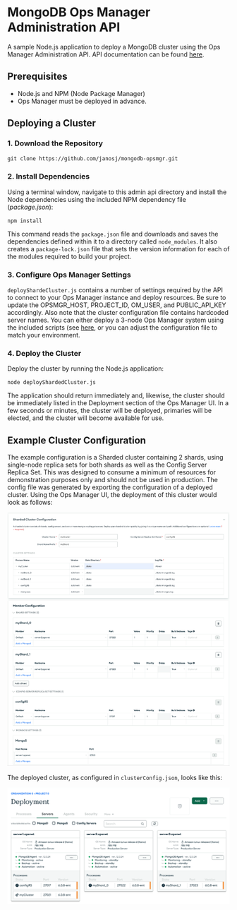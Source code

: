 # MongoDB Ops Manager Administration API

A sample Node.js application to deploy a MongoDB cluster using the Ops Manager Administration API. API documentation can be found [here](https://www.mongodb.com/docs/ops-manager/current/api/).


## Prerequisites

- Node.js and NPM (Node Package Manager)
- Ops Manager must be deployed in advance. 


## Deploying a Cluster

### 1. Download the Repository

```
git clone https://github.com/janosj/mongodb-opsmgr.git
```

### 2. Install Dependencies

Using a terminal window, navigate to this admin api directory and install the Node dependencies using the included NPM dependency file (*package.json*):

```shell
npm install
```

This command reads the `package.json` file and downloads and saves the dependencies defined within it to a directory called `node_modules`. It also creates a `package-lock.json` file that sets the version information for each of the modules required to build your project.

### 3. Configure Ops Manager Settings

`deployShardeCluster.js` contains a number of settings required by the API to connect to your Ops Manager instance and deploy resources. Be sure to update the OPSMGR_HOST, PROJECT_ID, OM_USER, and PUBLIC_API_KEY accordingly. Also note that the cluster configuration file contains hardcoded server names. You can either deploy a 3-node Ops Manager system using the included scripts (see [here](https://github.com/janosj/mongodb-opsmgr/tree/main/opsmgr-docker), or you can adjust the configuration file to match your environment.

### 4. Deploy the Cluster

Deploy the cluster by running the Node.js application:

```
node deployShardedCluster.js
```

The application should return immediately and, likewise, the cluster should be immediately listed in the Deployment section of the Ops Manager UI. In a few seconds or minutes, the cluster will be deployed, primaries will be elected, and the cluster will become available for use. 

## Example Cluster Configuration

The example configuration is a Sharded cluster containing 2 shards, using single-node replica sets for both shards as well as the Config Server Replica Set. This was designed to consume a minimum of resources for demonstration purposes only and should not be used in production. The config file was generated by exporting the configuration of a deployed cluster. Using the Ops Manager UI, the deployment of this cluster would look as follows:

<img src="images/deploying-the-cluster.png" alt="Deploying the cluster with Ops Manager"/>

The deployed cluster, as configured in `clusterConfig.json`, looks like this:

<img src="images/deployed-cluster.png" alt="Example cluster deployed to Ops Manager"/>


